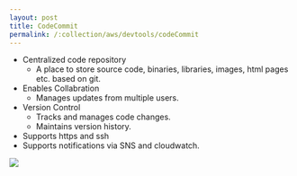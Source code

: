 ```yaml
---
layout: post
title: CodeCommit
permalink: /:collection/aws/devtools/codeCommit
---
```


- Centralized code repository
  - A place to store source code, binaries, libraries, images, html pages etc. based on git.
- Enables Collabration
  - Manages updates from multiple users.
- Version Control
  - Tracks and manages code changes.
  - Maintains version history.
- Supports https and ssh
- Supports notifications via SNS and cloudwatch.

![]({{site.cdn}}/aws/dev-theory/codeCommit.png)